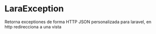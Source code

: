 # LaraException
Retorna exceptiones de forma HTTP  JSON personalizada para laravel, en http redirecciona a una vista
